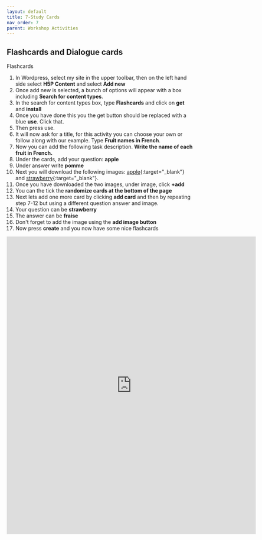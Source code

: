 ```yaml
---
layout: default
title: 7-Study Cards
nav_order: 7
parent: Workshop Activities
---
```


## Flashcards and Dialogue cards

Flashcards
1. In Wordpress, select my site in the upper toolbar, then on the left hand side select **H5P Content** and select **Add new**
2. Once add new is selected, a bunch of options will appear with a box including **Search for content types**.
3. In the search for content types box, type **Flashcards** and click on  **get** and **install**
4. Once you have done this you the get button should be replaced with a blue **use**. Click that.
5. Then press use.
6. It will now ask for a title, for this activity you can choose your own or follow along with our example. Type **Fruit names in French**.
7. Now you can add the following task description. **Write the name of each fruit in French.**
8. Under the cards, add your question: **apple**
9. Under answer write **pomme**
10. Next you will download the following images:  [apple](https://www.pexels.com/search/red%20apple/){:target="_blank"} and [strawberry](https://www.pexels.com/photo/red-and-orange-apple-fruit-102104/){:target="_blank"}.
11.  Once you have downloaded the two images, under image, click **+add**
12.  You can the tick the **randomize cards at the bottom of the page**
13.  Next lets add one more card by clicking **add card** and then by repeating step 7-12 but using a different question answer and image.
14. Your question can be **strawberry**
15. The answer can be **fraise**
16. Don't forget to add the image using the **add image button**
17. Now press **create** and you now have some nice flashcards

<iframe src="https://brittanyseducblog.opened.ca/wp-admin/admin-ajax.php?action=h5p_embed&id=18" width="675" height="806" frameborder="0" allowfullscreen="allowfullscreen" title="Fruit names in French"></iframe><script src="https://brittanyseducblog.opened.ca/wp-content/plugins/h5p/h5p-php-library/js/h5p-resizer.js" charset="UTF-8"></script>
